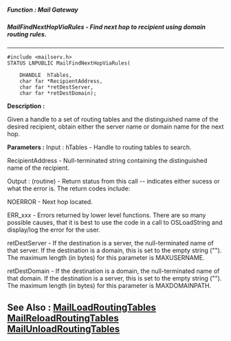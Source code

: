 ##### Function : Mail Gateway
##### MailFindNextHopViaRules - Find next hop to recipient using domain routing rules.
---
```
#include <mailserv.h>
STATUS LNPUBLIC MailFindNextHopViaRules(

	DHANDLE  hTables,
	char far *RecipientAddress,
	char far *retDestServer,
	char far *retDestDomain);
```
**Description :**

Given a handle to a set of routing tables and the distinguished name of the 
desired recipient, obtain either the server name or domain name for the next 
hop.

**Parameters :**
Input :
hTables  -  Handle to routing tables to search.

RecipientAddress  -  Null-terminated string containing the distinguished name of the recipient.

Output :
(routine)  -  Return status from this call -- indicates either sucess or what the error is. The return codes include:

NOERROR - Next hop located.

ERR_xxx - Errors returned by lower level functions.  There are so many possible causes, that it is best to use the code in a call to OSLoadString and display/log the error for the user. 


retDestServer  -  If the destination is a server, the null-terminated name of that server.  If the destination is a domain, this is set to the empty string ("").  The maximum length (in bytes) for this parameter is MAXUSERNAME.

retDestDomain  -  If the destination is a domain, the null-terminated name of that domain.  If the destination is a server, this is set to the empty string ("").  The maximum length (in bytes) for this parameter is MAXDOMAINPATH.


**See Also :**
[MailLoadRoutingTables](/domino-c-api-docs/reference/Func/MailLoadRoutingTables)
[MailReloadRoutingTables](/domino-c-api-docs/reference/Func/MailReloadRoutingTables)
[MailUnloadRoutingTables](/domino-c-api-docs/reference/Func/MailUnloadRoutingTables)
---

